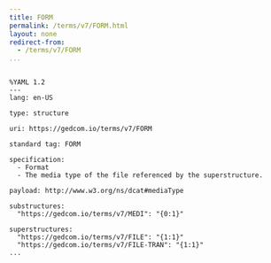 ```yaml
---
title: FORM
permalink: /terms/v7/FORM.html
layout: none
redirect-from:
  - /terms/v7/FORM
...
```


```

%YAML 1.2
---
lang: en-US

type: structure

uri: https://gedcom.io/terms/v7/FORM

standard tag: FORM

specification:
  - Format
  - The media type of the file referenced by the superstructure.

payload: http://www.w3.org/ns/dcat#mediaType

substructures:
  "https://gedcom.io/terms/v7/MEDI": "{0:1}"

superstructures:
  "https://gedcom.io/terms/v7/FILE": "{1:1}"
  "https://gedcom.io/terms/v7/FILE-TRAN": "{1:1}"
...

```
